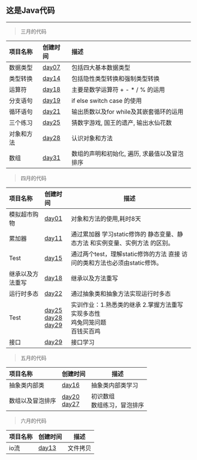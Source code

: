 这是Java代码
------------
---
> 三月的代码

| 项目名称  | 创建时间                                                                               | 描述                       |
 |:------|:-----------------------------------------------------------------------------------|:-------------------------|
| 数据类型  | [day07](https://github.com/zengxpmaster/Java-learning/tree/master/src/March/day07) | 包括四大基本数据类型               |
| 类型转换  | [day14](https://github.com/zengxpmaster/Java-learning/tree/master/src/March/day14) | 包括隐性类型转换和强制类型转换          |
| 运算符   | [day18](https://github.com/zengxpmaster/Java-learning/tree/master/src/March/day18) | 主要是数学运算符 + - * / % 的运用   |
| 分支语句  | [day19](https://github.com/zengxpmaster/Java-learning/tree/master/src/March/day19) | if else switch case 的使用  |
| 循环语句  | [day21](https://github.com/zengxpmaster/Java-learning/tree/master/src/March/day21) | 输出质数以及for while及其嵌套循环的运用 |
| 三个练习  | [day25](https://github.com/zengxpmaster/Java-learning/tree/master/src/March/day25) | 猜数字游戏, 国王的遗产, 输出水仙花数     |
| 对象和方法 | [day28](https://github.com/zengxpmaster/Java-learning/tree/master/src/March/day28) | 认识对象和方法                  |
| 数组    | [day31](https://github.com/zengxpmaster/Java-learning/tree/master/src/March/day31) | 数组的声明和初始化, 遍历, 求最值以及冒泡排序 |

> 四月的代码

| 项目名称     | 创建时间                                                                                                                                                                                                                                                             | 描述                                                       |
|:---------|:-----------------------------------------------------------------------------------------------------------------------------------------------------------------------------------------------------------------------------------------------------------------|----------------------------------------------------------|
| 模拟超市购物   | [day01](https://github.com/zengxpmaster/Java-learning/tree/master/src/April/day01)                                                                                                                                                                               | 对象和方法的使用,耗时8天                                            |
| 累加器      | [day11](https://github.com/zengxpmaster/Java-learning/tree/master/src/April/day11)                                                                                                                                                                               | 通过累加器 学习static修饰的 静态变量、静态方法 和实例变量、实例方法 的区别。              |
| Test     | [day15](https://github.com/zengxpmaster/Java-learning/tree/master/src/April/day15)                                                                                                                                                                               | 通过两个test，理解static修饰的方法 直接 访问的类和方法也必须由static修饰。           |
| 继承以及方法重写 | [day18](https://github.com/zengxpmaster/Java-learning/tree/master/src/April/day18)                                                                                                                                                                               | 继承以及方法重写                                                 |
| 运行时多态    | [day22](https://github.com/zengxpmaster/Java-learning/tree/master/src/April/day22)                                                                                                                                                                               | 通过抽象类和抽象方法实现运行时多态                                        |
| Test     | [day25](https://github.com/zengxpmaster/Java-learning/tree/master/src/April/day25)<br>[day28](https://github.com/zengxpmaster/Java-learning/tree/master/src/April/day28)  <br>[day29](https://github.com/zengxpmaster/Java-learning/tree/master/src/April/day29) | 实训作业：1.熟悉类的继承 2.掌握方法重写实现多态性  <br>鸡兔同笼问题       <br> 百钱买百鸡 |
| 接口       | [day29](https://github.com/zengxpmaster/Java-learning/tree/master/src/April/day29)                                                                                                                                                                               | 接口学习                                                     |

> 五月的代码

| 项目名称     | 创建时间                                                                                                                                                                 | 描述                 |
|:---------|:---------------------------------------------------------------------------------------------------------------------------------------------------------------------|--------------------|
| 抽象类内部类   | [day16](https://github.com/zengxpmaster/Java-learning/tree/master/src/May/day16)                                                                                     | 抽象类内部类学习           |
| 数组以及冒泡排序 | [day20](https://github.com/zengxpmaster/Java-learning/tree/master/src/May/day20)<br>[day27](https://github.com/zengxpmaster/Java-learning/tree/master/src/May/day27) | 初识数组<br> 数组练习，冒泡排序 |

> 六月的代码

| 项目名称 | 创建时间                                                                              | 描述   |
|:-----|:----------------------------------------------------------------------------------|------|
| io流  | [day13](https://github.com/zengxpmaster/Java-learning/tree/master/src/June/day13) | 文件拷贝 |